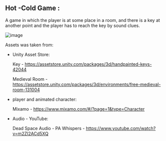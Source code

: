 

##  Hot -Cold Game :

A game in which the player is at some place in a room, and there is a key at another point and the player has to reach the key by sound clues.


![image](https://user-images.githubusercontent.com/45036697/81506602-2c419500-9300-11ea-9560-859447d7eb91.png)



Assets was taken from:

* Unity Asset Store:

   Key - https://assetstore.unity.com/packages/3d/handpainted-keys-42044

   Medieval Room - https://assetstore.unity.com/packages/3d/environments/free-medieval-room-131004
   

* player and animated character:
 
  Mixamo - https://www.mixamo.com/#/?page=1&type=Character

* Audio - YouTube:
  
  Dead Space Audio - PA Whispers - https://www.youtube.com/watch?v=m2ZI2ACd5XQ
